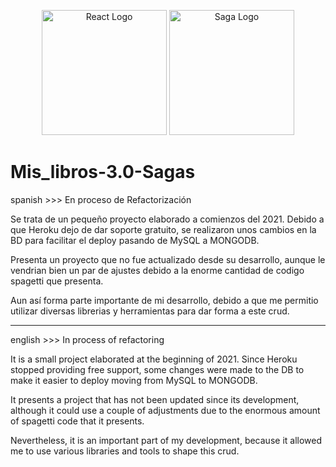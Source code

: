 <p align="center">
  <img src="https://encrypted-tbn0.gstatic.com/images?q=tbn:ANd9GcTnWwWcHpya-SzuqZL8A0EDfnQPpo0Z3BQCCw&usqp=CAU" width="200" alt="React Logo" />
  <img src="https://encrypted-tbn0.gstatic.com/images?q=tbn:ANd9GcSU68NZj_RTViKuOFmRFEwQAGhj5hVM6KvCrw&usqp=CAU" width="200" alt="Saga Logo" />
</p>

# Mis_libros-3.0-Sagas 

spanish >>> En proceso de Refactorización

Se trata de un pequeño proyecto elaborado a comienzos del 2021.
Debido a que Heroku dejo de dar soporte gratuito, se realizaron unos cambios en la BD para facilitar el deploy
pasando de MySQL a MONGODB.

Presenta un proyecto que no fue actualizado desde su desarrollo, aunque le vendrian bien un par de ajustes 
debido a la enorme cantidad de codigo spagetti que presenta.

Aun así forma parte importante de mi desarrollo, debido a que me permitio utilizar diversas librerias
y herramientas para dar forma a este crud.


----

english >>> In process of refactoring

It is a small project elaborated at the beginning of 2021.
Since Heroku stopped providing free support, some changes were made to the DB to make it easier to deploy
moving from MySQL to MONGODB.

It presents a project that has not been updated since its development, although it could use a couple of adjustments
due to the enormous amount of spagetti code that it presents.

Nevertheless, it is an important part of my development, because it allowed me to use various libraries
and tools to shape this crud.

